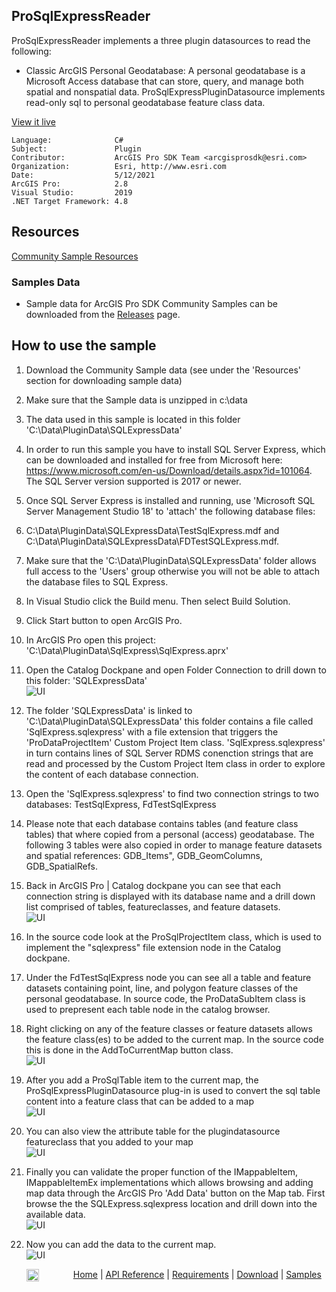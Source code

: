 ## ProSqlExpressReader

<!-- TODO: Write a brief abstract explaining this sample -->
ProSqlExpressReader implements a three plugin datasources to read the following:  
- Classic ArcGIS Personal Geodatabase: A personal geodatabase is a Microsoft Access database that can store, query, and manage both spatial and nonspatial data.  ProSqlExpressPluginDatasource implements read-only sql to personal geodatabase feature class data.  
  


<a href="http://pro.arcgis.com/en/pro-app/sdk/" target="_blank">View it live</a>

<!-- TODO: Fill this section below with metadata about this sample-->
```
Language:              C#
Subject:               Plugin
Contributor:           ArcGIS Pro SDK Team <arcgisprosdk@esri.com>
Organization:          Esri, http://www.esri.com
Date:                  5/12/2021
ArcGIS Pro:            2.8
Visual Studio:         2019
.NET Target Framework: 4.8
```

## Resources

[Community Sample Resources](https://github.com/Esri/arcgis-pro-sdk-community-samples#resources)

### Samples Data

* Sample data for ArcGIS Pro SDK Community Samples can be downloaded from the [Releases](https://github.com/Esri/arcgis-pro-sdk-community-samples/releases) page.  

## How to use the sample
<!-- TODO: Explain how this sample can be used. To use images in this section, create the image file in your sample project's screenshots folder. Use relative url to link to this image using this syntax: ![My sample Image](FacePage/SampleImage.png) -->
1. Download the Community Sample data (see under the 'Resources' section for downloading sample data)  
1. Make sure that the Sample data is unzipped in c:\data   
1. The data used in this sample is located in this folder 'C:\Data\PluginData\SQLExpressData'  
1. In order to run this sample you have to install SQL Server Express, which can be downloaded and installed for free from Microsoft here: https://www.microsoft.com/en-us/Download/details.aspx?id=101064.  The SQL Server version supported is 2017 or newer.    
1. Once SQL Server Express is installed and running, use 'Microsoft SQL Server Management Studio 18' to 'attach' the following database files:  
1. C:\Data\PluginData\SQLExpressData\TestSqlExpress.mdf and C:\Data\PluginData\SQLExpressData\FDTestSQLExpress.mdf.     
1. Make sure that the 'C:\Data\PluginData\SQLExpressData' folder allows full access to the 'Users' group otherwise you will not be able to attach the database files to SQL Express.  
1. In Visual Studio click the Build menu. Then select Build Solution.  
1. Click Start button to open ArcGIS Pro.  
1. In ArcGIS Pro open this project: 'C:\Data\PluginData\SqlExpress\SqlExpress.aprx'  
1. Open the Catalog Dockpane and open Folder Connection to drill down to this folder: 'SQLExpressData'  
![UI](Screenshots/Screen1.png)    
  
1. The folder 'SQLExpressData' is linked to 'C:\Data\PluginData\SQLExpressData' this folder contains a file called 'SqlExpress.sqlexpress' with a file extension that triggers the 'ProDataProjectItem' Custom Project Item class. 'SqlExpress.sqlexpress' in turn contains lines of SQL Server RDMS conenction strings that are read and processed by the Custom Project Item class in order to explore the content of each database connection.  
1. Open the 'SqlExpress.sqlexpress' to find two connection strings to two databases: TestSqlExpress, FdTestSqlExpress  
1. Please note that each database contains tables (and feature class tables) that where copied from a personal (access) geodatabase.  The following 3 tables were also copied in order to manage feature datasets and spatial references: GDB_Items", GDB_GeomColumns, GDB_SpatialRefs.    
1. Back in ArcGIS Pro | Catalog dockpane you can see that each connection string is displayed with its database name and a drill down list comprised of tables, featureclasses, and feature datasets.  
![UI](Screenshots/Screen2.png)    
  
1. In the source code look at the ProSqlProjectItem class, which is used to implement the "sqlexpress" file extension node in the Catalog dockpane.  
1. Under the FdTestSqlExpress node you can see all a table and feature datasets containing point, line, and polygon feature classes of the personal geodatabase.  In source code, the ProDataSubItem class is used to prepresent each table node in the catalog browser.  
1. Right clicking on any of the feature classes or feature datasets allows the feature class(es) to be added to the current map.  In the source code this is done in the AddToCurrentMap button class.  
![UI](Screenshots/Screen3.png)    
  
1. After you add a ProSqlTable item to the current map, the ProSqlExpressPluginDatasource plug-in is used to convert the sql table content into a feature class that can be added to a map   
![UI](Screenshots/Screen4.png)   
  
1. You can also view the attribute table for the plugindatasource featureclass that you added to your map  
![UI](Screenshots/Screen5.png)   
  
1. Finally you can validate the proper function of the IMappableItem, IMappableItemEx implementations which allows browsing and adding map data through the ArcGIS Pro 'Add Data' button on the Map tab.  First browse the the SQLExpress.sqlexpress location and drill down into the available data.  
![UI](Screenshots/Screen6.png)   
  
1. Now you can add the data to the current map.    
![UI](Screenshots/Screen7.png)   
  


<!-- End -->

&nbsp;&nbsp;&nbsp;&nbsp;&nbsp;&nbsp;<img src="https://esri.github.io/arcgis-pro-sdk/images/ArcGISPro.png"  alt="ArcGIS Pro SDK for Microsoft .NET Framework" height = "20" width = "20" align="top"  >
&nbsp;&nbsp;&nbsp;&nbsp;&nbsp;&nbsp;&nbsp;&nbsp;&nbsp;&nbsp;&nbsp;&nbsp;
[Home](https://github.com/Esri/arcgis-pro-sdk/wiki) | <a href="https://pro.arcgis.com/en/pro-app/latest/sdk/api-reference" target="_blank">API Reference</a> | [Requirements](https://github.com/Esri/arcgis-pro-sdk/wiki#requirements) | [Download](https://github.com/Esri/arcgis-pro-sdk/wiki#installing-arcgis-pro-sdk-for-net) | <a href="https://github.com/esri/arcgis-pro-sdk-community-samples" target="_blank">Samples</a>
